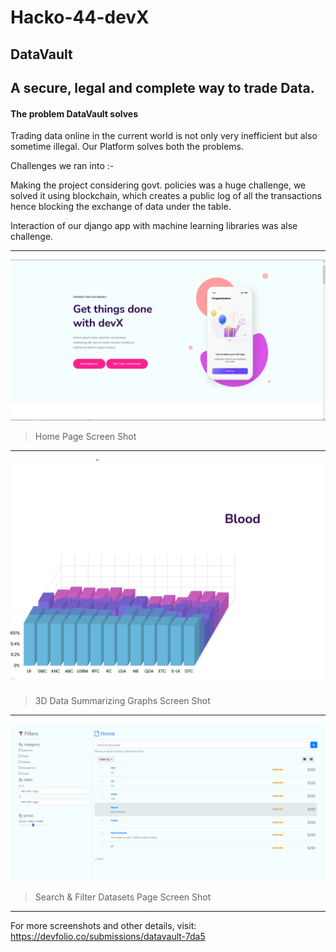 # Hacko-44-devX
## **DataVault**

A secure, legal and complete way to trade Data.
----
#### The problem DataVault solves

Trading data online in the current world is not only very inefficient but also sometime illegal. Our Platform solves both the problems.

Challenges we ran into :-

Making the project considering govt. policies was a huge challenge, we solved it using blockchain, which creates a public log of all the transactions hence blocking the exchange of data under the table.

Interaction of our django app with machine learning libraries was alse challenge. 

----
![Home Page Screen Shot](img01.png)
>Home Page Screen Shot


----


![3D Data Summarizing Graphs Screen Shot](img02.png)
>3D Data Summarizing Graphs Screen Shot


----

![Search & Filter Datasets Page Screen Shot](img03.png)
>Search & Filter Datasets Page Screen Shot


----
For more screenshots and other details, visit:
https://devfolio.co/submissions/datavault-7da5
